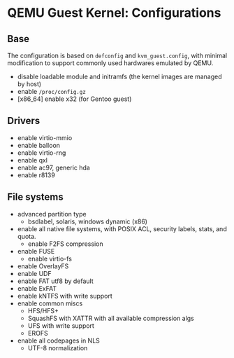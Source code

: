 # QEMU Guest Kernel: Configurations

## Base

The configuration is based on `defconfig` and `kvm_guest.config`, with minimal modification to support commonly used hardwares emulated by QEMU.

* disable loadable module and initramfs (the kernel images are managed by host)
* enable `/proc/config.gz`
* [x86_64] enable x32 (for Gentoo guest)

## Drivers

* enable virtio-mmio
* enable balloon
* enable virtio-rng
* enable qxl
* enable ac97, generic hda
* enable r8139

## File systems

* advanced partition type
  * bsdlabel, solaris, windows dynamic (x86)
* enable all native file systems, with POSIX ACL, security labels, stats, and quota.
  * enable F2FS compression
* enable FUSE
  * enable virtio-fs
* enable OverlayFS
* enable UDF
* enable FAT utf8 by default
* enable ExFAT
* enable kNTFS with write support
* enable common miscs
  * HFS/HFS+
  * SquashFS with XATTR with all available compression algs
  * UFS with write support
  * EROFS
* enable all codepages in NLS
  * UTF-8 normalization

